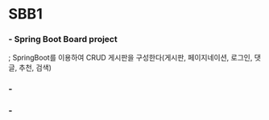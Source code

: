 # SBB1
### - Spring Boot Board project
; SpringBoot를 이용하여 CRUD 게시판을 구성한다(게시판, 페이지네이션, 로그인, 댓글, 추천, 검색)
### - 
### - 
